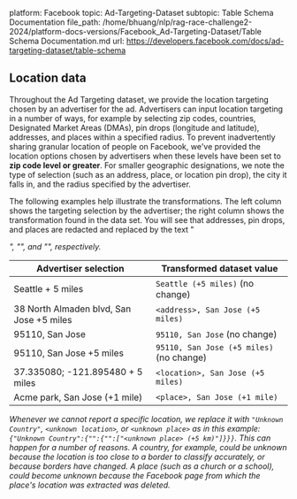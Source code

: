 platform: Facebook
topic: Ad-Targeting-Dataset
subtopic: Table Schema Documentation
file_path: /home/bhuang/nlp/rag-race-challenge2-2024/platform-docs-versions/Facebook_Ad-Targeting-Dataset/Table Schema Documentation.md
url: https://developers.facebook.com/docs/ad-targeting-dataset/table-schema


## Location data

Throughout the Ad Targeting dataset, we provide the location targeting chosen by an advertiser for the ad. Advertisers can input location targeting in a number of ways, for example by selecting zip codes, countries, Designated Market Areas (DMAs), pin drops (longitude and latitude), addresses, and places within a specified radius. To prevent inadvertently sharing granular location of people on Facebook, we've provided the location options chosen by advertisers when these levels have been set to **zip code level or greater**. For smaller geographic designations, we note the type of selection (such as an address, place, or location pin drop), the city it falls in, and the radius specified by the advertiser.

The following examples help illustrate the transformations. The left column shows the targeting selection by the advertiser; the right column shows the transformation found in the data set. You will see that addresses, pin drops, and places are redacted and replaced by the text "<address>", "<location>", and "<place>", respectively.

| Advertiser selection | Transformed dataset value |
| --- | --- |
| Seattle + 5 miles | `Seattle (+5 miles)` (no change) |
| 38 North Almaden blvd, San Jose +5 miles | `<address>, San Jose (+5 miles)` |
| 95110, San Jose | `95110, San Jose` (no change) |
| 95110, San Jose +5 miles | `95110, San Jose (+5 miles)` (no change) |
| 37.335080; -121.895480 + 5 miles | `<location>, San Jose (+5 miles)` |
| Acme park, San Jose (+1 mile) | `<place>, San Jose (+1 mile)` |

Whenever we cannot report a specific location, we replace it with `"Unknown Country"`, `<unknown location>`, or `<unknown place>` as in this example: `{"Unknown Country":{"":{"":["<unknown place> (+5 km)"]}}}`. This can happen for a number of reasons. A country, for example, could be unknown because the location is too close to a border to classify accurately, or because borders have changed. A place (such as a church or a school), could become unknown because the Facebook page from which the place's location was extracted was deleted.